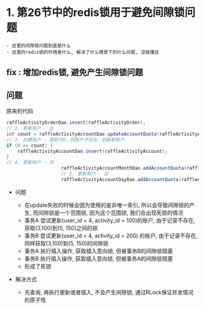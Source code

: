 # 1. 第26节中的redis锁用于避免间隙锁问题
    - 这里的间隙锁问题到底是什么
    - 这里的redis锁的作用是什么, 解决了什么情景下的什么问题, 没搞懂这
## fix : 增加redis锁, 避免产生间隙锁问题

## 问题

原来的代码
```java
raffleActivityOrderDao.insert(raffleActivityOrder);
// 2. 更新账户 - 总
int count = raffleActivityAccountDao.updateAccountQuota(raffleActivityAccount);
// 3. 创建账户 - 更新为0，则账户不存在，创新新账户
if (0 == count) {
    raffleActivityAccountDao.insert(raffleActivityAccount);
}
// 4. 更新账户 - 月
                    raffleActivityAccountMonthDao.addAccountQuota(raffleActivityAccountMonth);
                    // 5. 更新账户 - 日
                    raffleActivityAccountDayDao.addAccountQuota(raffleActivityAccountDay);
```

- 问题
    - 在update失败的时候会因为使用的是非唯一索引, 所以会导致间隙锁的产生, 而间隙锁是一个范围锁, 因为这个范围锁, 我们会出现死锁的情况
    - 事务A 尝试更新(user_id = 4, activity_id = 100)的账户, 由于记录不存在, 获取(3,100)到(5, 150)之间的锁
    - 事务B 尝试更新(user_id = 4, activity_id = 200) 的账户, 由于记录不存在, 同样获取(3,100)到(5, 150)的间隙锁
    - 事务A 执行插入操作, 获取插入意向锁, 但被事务B的间隙锁阻塞
    - 事务B 执行插入操作, 获取插入意向锁, 但被事务A的间隙锁阻塞
    - 形成了死锁

- 解决方式
    - 先查询, 再执行更新或者插入, 不会产生间隙锁, 通过RLock保证并发情况的原子性
    


